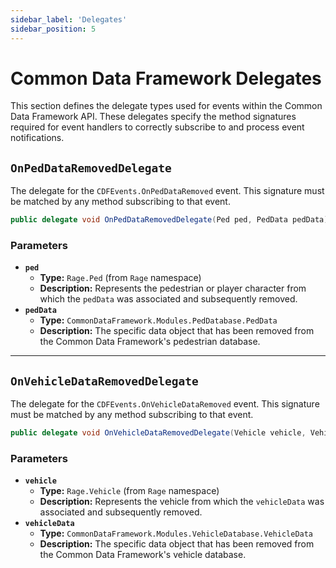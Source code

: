 ```yaml
---
sidebar_label: 'Delegates'
sidebar_position: 5
---
```


# Common Data Framework Delegates

This section defines the delegate types used for events within the Common Data Framework API. These delegates specify the method signatures required for event handlers to correctly subscribe to and process event notifications.

## `OnPedDataRemovedDelegate`

The delegate for the `CDFEvents.OnPedDataRemoved` event. This signature must be matched by any method subscribing to that event.

```csharp
public delegate void OnPedDataRemovedDelegate(Ped ped, PedData pedData);
```

### Parameters

-   **`ped`**
    -   **Type:** `Rage.Ped` (from `Rage` namespace)
    -   **Description:** Represents the pedestrian or player character from which the `pedData` was associated and subsequently removed.
-   **`pedData`**
    -   **Type:** `CommonDataFramework.Modules.PedDatabase.PedData`
    -   **Description:** The specific data object that has been removed from the Common Data Framework's pedestrian database.

---

## `OnVehicleDataRemovedDelegate`

The delegate for the `CDFEvents.OnVehicleDataRemoved` event. This signature must be matched by any method subscribing to that event.

```csharp
public delegate void OnVehicleDataRemovedDelegate(Vehicle vehicle, VehicleData vehicleData);
```

### Parameters

-   **`vehicle`**
    -   **Type:** `Rage.Vehicle` (from `Rage` namespace)
    -   **Description:** Represents the vehicle from which the `vehicleData` was associated and subsequently removed.
-   **`vehicleData`**
    -   **Type:** `CommonDataFramework.Modules.VehicleDatabase.VehicleData`
    -   **Description:** The specific data object that has been removed from the Common Data Framework's vehicle database.
